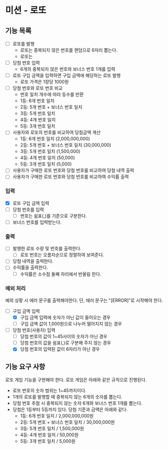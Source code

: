# 미션 - 로또

## 기능 목록
- [ ] 로또를 발행
  - 로또는 중복되지 않은 번호를 랜덤으로 6자리 뽑는다.
  - 로또는 
- [ ] 당첨 번호 입력
  - 6개의 중복되지 않은 번호와 보너스 번호 1개를 입력
- [ ] 로또 구입 금액을 입력하면 구입 금액에 해당하는 로또 발행
  - 로또 가격은 1장당 1000원
- [ ] 당첨 번호와 로또 번호 비교
  - 번호 일치 개수에 따라 등수를 반환
  - 1등: 6개 번호 일치
  - 2등: 5개 번호 + 보너스 번호 일치
  - 3등: 5개 번호 일치
  - 4등: 4개 번호 일치
  - 5등: 3개 번호 일치
- [ ] 사용자와 로또의 번호를 비교하여 당첨금액 계산
  - 1등: 6개 번호 일치 (2,000,000,000)
  - 2등: 5개 번호 + 보너스 번호 일치 (30,000,000)
  - 3등: 5개 번호 일치 (1,500,000)
  - 4등: 4개 번호 일치 (50,000)
  - 5등: 3개 번호 일치 (5,000)
- [ ] 사용자가 구매한 로또 번호와 당첨 번호를 비교하여 당첨 내역 출력
- [ ] 사용자가 구매한 로또 번호와 당첨 번호를 비교하여 수익률 출력
### 입력
- [x] 로또 구입 금액 입력
- [ ] 당첨 번호를 입력
  - [ ] 번호는 쉼표(,)를 기준으로 구분한다.
- [ ] 보너스 번호를 입력받는다.
### 출력
- [ ] 발행한 로또 수량 및 번호를 출력한다.
  - [ ] 로또 번호는 오름차순으로 정렬하여 보여준다.
- [ ] 당첨 내역을 출력한다.
- [ ] 수익률을 출력한다.
  - [ ] 수익률은 소수점 둘째 자리에서 반올림 한다.

### 예외 처리
예외 상황 시 에러 문구를 출력해야한다. 단, 에러 문구는 "[ERROR]"로 시작해야 한다.
- [ ] 구입 금액 입력
  - [x] 구입 금액 입력에 숫자가 아닌 값이 들어오는 경우
  - [ ] 구입 금액 값이 1,000원으로 나누어 떨어지지 않는 경우
- [ ] 당첨 번호(사용자) 입력
  - [ ] 당첨 번호의 값이 1~45사이의 숫자가 아닌 경우
  - [ ] 당첨 번호의 값을 쉼표(,)로 구분해 주지 않는 경우
  - [x] 당첨 번호의 입력된 값이 6자리가 아닌 경우

## 기능 요구 사항
로또 게임 기능을 구현해야 한다. 로또 게임은 아래와 같은 규칙으로 진행된다.
- 로또 번호의 숫자 범위는 1~45까지이다.
- 1개의 로또를 발행할 때 중복되지 않는 6개의 숫자를 뽑는다.
- 당첨 번호 추첨 시 중복되지 않는 숫자 6개와 보너스 번호 1개를 뽑는다.
- 당첨은 1등부터 5등까지 있다. 당첨 기준과 금액은 아래와 같다.
    - 1등: 6개 번호 일치 / 2,000,000,000원
    - 2등: 5개 번호 + 보너스 번호 일치 / 30,000,000원
    - 3등: 5개 번호 일치 / 1,500,000원
    - 4등: 4개 번호 일치 / 50,000원
    - 5등: 3개 번호 일치 / 5,000원